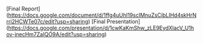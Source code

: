 [Final Report] (https://docs.google.com/document/d/1ffg4uUhI19scIMnuZsCibLIHd4skHrNrri2HCWTe07c/edit?usp=sharing)
[Final Presentation] (https://docs.google.com/presentation/d/1cwKaKmShw_zLE9EydXlacV_U1hov-jnecHm7ZaIQO9A/edit?usp=sharing)
